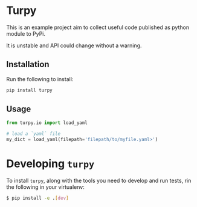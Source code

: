 # Turpy

This is an example project aim to collect useful code published as python module to PyPi.

It is unstable and API could change without a warning. 

## Installation

Run the following to install:

```python
pip install turpy
```

## Usage

```python
from turpy.io import load_yaml

# load a `yaml` file
my_dict = load_yaml(filepath='filepath/to/myfile.yaml>')

```

# Developing `turpy`

To install `turpy`, along with the tools you need to develop and run tests, rin the following in your virtualenv:

```bash
$ pip install -e .[dev]
``` 